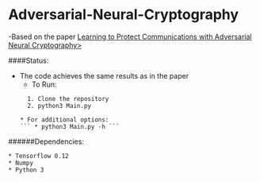 # Adversarial-Neural-Cryptography

-Based on the paper <a href="https://openreview.net/pdf?id=S1HEBe_Jl">Learning to Protect Communications with Adversarial Neural Cryptography></a>

####Status:
* The code achieves the same results as in the paper
  * To Run:
  ```
    1. Clone the repository
    2. python3 Main.py
  ```
      * For additional options:
      ``` * python3 Main.py -h ```
      
   
   
   
######Dependencies:
```
* Tensorflow 0.12
* Numpy
* Python 3
```
    
